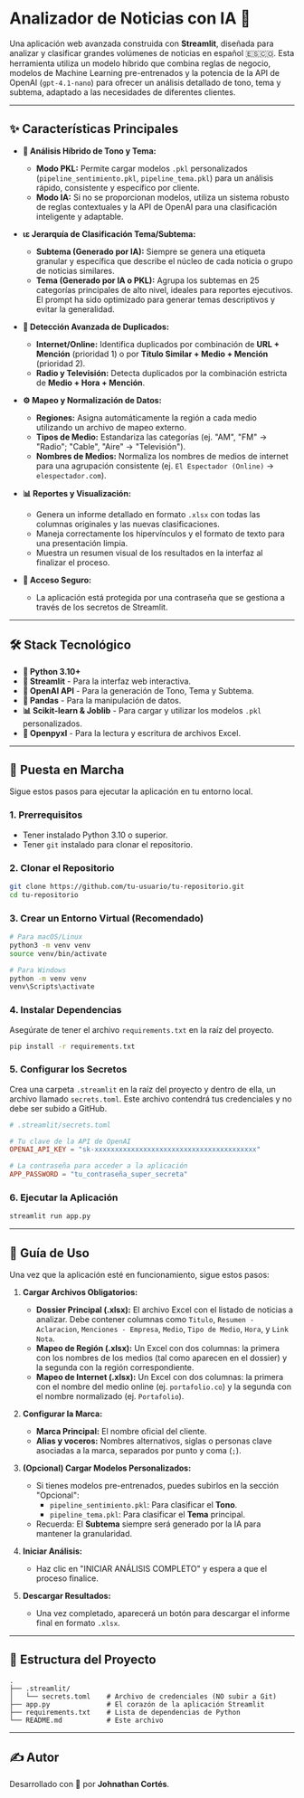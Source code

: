 # Analizador de Noticias con IA 📰

Una aplicación web avanzada construida con **Streamlit**, diseñada para analizar y clasificar grandes volúmenes de noticias en español 🇪🇸🇨🇴. Esta herramienta utiliza un modelo híbrido que combina reglas de negocio, modelos de Machine Learning pre-entrenados y la potencia de la API de OpenAI (`gpt-4.1-nano`) para ofrecer un análisis detallado de tono, tema y subtema, adaptado a las necesidades de diferentes clientes.

---

## ✨ Características Principales

*   **🧠 Análisis Híbrido de Tono y Tema:**
    *   **Modo PKL:** Permite cargar modelos `.pkl` personalizados (`pipeline_sentimiento.pkl`, `pipeline_tema.pkl`) para un análisis rápido, consistente y específico por cliente.
    *   **Modo IA:** Si no se proporcionan modelos, utiliza un sistema robusto de reglas contextuales y la API de OpenAI para una clasificación inteligente y adaptable.

*   **ιε Jerarquía de Clasificación Tema/Subtema:**
    *   **Subtema (Generado por IA):** Siempre se genera una etiqueta granular y específica que describe el núcleo de cada noticia o grupo de noticias similares.
    *   **Tema (Generado por IA o PKL):** Agrupa los subtemas en 25 categorías principales de alto nivel, ideales para reportes ejecutivos. El prompt ha sido optimizado para generar temas descriptivos y evitar la generalidad.

*   **🎯 Detección Avanzada de Duplicados:**
    *   **Internet/Online:** Identifica duplicados por combinación de **URL + Mención** (prioridad 1) o por **Título Similar + Medio + Mención** (prioridad 2).
    *   **Radio y Televisión:** Detecta duplicados por la combinación estricta de **Medio + Hora + Mención**.

*   **⚙️ Mapeo y Normalización de Datos:**
    *   **Regiones:** Asigna automáticamente la región a cada medio utilizando un archivo de mapeo externo.
    *   **Tipos de Medio:** Estandariza las categorías (ej. "AM", "FM" -> "Radio"; "Cable", "Aire" -> "Televisión").
    *   **Nombres de Medios:** Normaliza los nombres de medios de internet para una agrupación consistente (ej. `El Espectador (Online)` -> `elespectador.com`).

*   **📊 Reportes y Visualización:**
    *   Genera un informe detallado en formato `.xlsx` con todas las columnas originales y las nuevas clasificaciones.
    *   Maneja correctamente los hipervínculos y el formato de texto para una presentación limpia.
    *   Muestra un resumen visual de los resultados en la interfaz al finalizar el proceso.

*   **🔐 Acceso Seguro:**
    *   La aplicación está protegida por una contraseña que se gestiona a través de los secretos de Streamlit.

---

## 🛠️ Stack Tecnológico

*   **🐍 Python 3.10+**
*   **🎈 Streamlit** - Para la interfaz web interactiva.
*   **🧠 OpenAI API** - Para la generación de Tono, Tema y Subtema.
*   **🐼 Pandas** - Para la manipulación de datos.
*   **📊 Scikit-learn & Joblib** - Para cargar y utilizar los modelos `.pkl` personalizados.
*   **📄 Openpyxl** - Para la lectura y escritura de archivos Excel.

---

## 🚀 Puesta en Marcha

Sigue estos pasos para ejecutar la aplicación en tu entorno local.

### 1. Prerrequisitos

*   Tener instalado Python 3.10 o superior.
*   Tener `git` instalado para clonar el repositorio.

### 2. Clonar el Repositorio

```bash
git clone https://github.com/tu-usuario/tu-repositorio.git
cd tu-repositorio
```

### 3. Crear un Entorno Virtual (Recomendado)

```bash
# Para macOS/Linux
python3 -m venv venv
source venv/bin/activate

# Para Windows
python -m venv venv
venv\Scripts\activate
```

### 4. Instalar Dependencias

Asegúrate de tener el archivo `requirements.txt` en la raíz del proyecto.

```bash
pip install -r requirements.txt
```

### 5. Configurar los Secretos

Crea una carpeta `.streamlit` en la raíz del proyecto y dentro de ella, un archivo llamado `secrets.toml`. Este archivo contendrá tus credenciales y no debe ser subido a GitHub.

```toml
# .streamlit/secrets.toml

# Tu clave de la API de OpenAI
OPENAI_API_KEY = "sk-xxxxxxxxxxxxxxxxxxxxxxxxxxxxxxxxxxxxxxxx"

# La contraseña para acceder a la aplicación
APP_PASSWORD = "tu_contraseña_super_secreta"
```

### 6. Ejecutar la Aplicación

```bash
streamlit run app.py
```

---

## 📖 Guía de Uso

Una vez que la aplicación esté en funcionamiento, sigue estos pasos:

1.  **Cargar Archivos Obligatorios:**
    *   **Dossier Principal (.xlsx):** El archivo Excel con el listado de noticias a analizar. Debe contener columnas como `Titulo`, `Resumen - Aclaracion`, `Menciones - Empresa`, `Medio`, `Tipo de Medio`, `Hora`, y `Link Nota`.
    *   **Mapeo de Región (.xlsx):** Un Excel con dos columnas: la primera con los nombres de los medios (tal como aparecen en el dossier) y la segunda con la región correspondiente.
    *   **Mapeo de Internet (.xlsx):** Un Excel con dos columnas: la primera con el nombre del medio online (ej. `portafolio.co`) y la segunda con el nombre normalizado (ej. `Portafolio`).

2.  **Configurar la Marca:**
    *   **Marca Principal:** El nombre oficial del cliente.
    *   **Alias y voceros:** Nombres alternativos, siglas o personas clave asociadas a la marca, separados por punto y coma (`;`).

3.  **(Opcional) Cargar Modelos Personalizados:**
    *   Si tienes modelos pre-entrenados, puedes subirlos en la sección "Opcional":
        *   `pipeline_sentimiento.pkl`: Para clasificar el **Tono**.
        *   `pipeline_tema.pkl`: Para clasificar el **Tema** principal.
    *   Recuerda: El **Subtema** siempre será generado por la IA para mantener la granularidad.

4.  **Iniciar Análisis:**
    *   Haz clic en "INICIAR ANÁLISIS COMPLETO" y espera a que el proceso finalice.

5.  **Descargar Resultados:**
    *   Una vez completado, aparecerá un botón para descargar el informe final en formato `.xlsx`.

---

## 📁 Estructura del Proyecto

```
.
├── .streamlit/
│   └── secrets.toml    # Archivo de credenciales (NO subir a Git)
├── app.py              # El corazón de la aplicación Streamlit
├── requirements.txt    # Lista de dependencias de Python
└── README.md           # Este archivo
```

---

## ✍️ Autor

Desarrollado con 🤖 por **Johnathan Cortés**.
